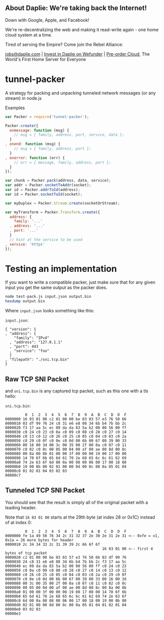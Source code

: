 <!-- BANNER_TPL_BEGIN -->

About Daplie: We're taking back the Internet!
--------------

Down with Google, Apple, and Facebook!

We're re-decentralizing the web and making it read-write again - one home cloud system at a time.

Tired of serving the Empire? Come join the Rebel Alliance:

<a href="mailto:jobs@daplie.com">jobs@daplie.com</a> | [Invest in Daplie on Wefunder](https://daplie.com/invest/) | [Pre-order Cloud](https://daplie.com/preorder/), The World's First Home Server for Everyone

<!-- BANNER_TPL_END -->

# tunnel-packer

A strategy for packing and unpacking tunneled network messages (or any stream) in node.js

Examples

```js
var Packer = require('tunnel-packer');

Packer.create({
  onmessage: function (msg) {
    // msg = { family, address, port, service, data };
  }
, onend: function (msg) {
    // msg = { family, address, port };
  }
, onerror: function (err) {
    // err = { message, family, address, port };
  }
});

var chunk = Packer.pack(address, data, service);
var addr = Packer.socketToAddr(socket);
var id = Packer.addrToId(address);
var id = Packer.socketToId(socket);

var myDuplex = Packer.Stream.create(socketOrStream);

var myTransform = Packer.Transform.create({
  address: {
    family: '...'
  , address: '...'
  , port: '...'
  }
  // hint at the service to be used
, service: 'https'
});
```

# Testing an implementation

If you want to write a compatible packer, just make sure that for any given input
you get the same output as the packer does.

```bash
node test-pack.js input.json output.bin
hexdump output.bin
```

Where `input.json` looks something like this:

`input.json`:
```
{ "version": 1
, "address": {
    "family": "IPv4"
  , "address": "127.0.1.1"
  , "port": 443
  , "service": "foo"
  }
, "filepath": "./sni.tcp.bin"
}
```

Raw TCP SNI Packet
------------------

and `sni.tcp.bin` is any captured tcp packet, such as this one with a tls hello:

`sni.tcp.bin`:
```
         0  1  2  3  4  5  6  7  8  9  A  B  C  D  D  F
0000000 16 03 01 00 c2 01 00 00 be 03 03 57 e3 76 50 66
0000010 03 df 99 76 24 c8 31 e6 e8 08 34 6b b4 7b bb 2c
0000020 f3 17 aa 5c ec 09 da da 83 5a b2 00 00 56 00 ff
0000030 c0 24 c0 23 c0 0a c0 09 c0 08 c0 28 c0 27 c0 14
0000040 c0 13 c0 12 c0 26 c0 25 c0 05 c0 04 c0 03 c0 2a
0000050 c0 29 c0 0f c0 0e c0 0d 00 6b 00 67 00 39 00 33
0000060 00 16 00 3d 00 3c 00 35 00 2f 00 0a c0 07 c0 11
0000070 c0 02 c0 0c 00 05 00 04 00 af 00 ae 00 8d 00 8c
0000080 00 8a 00 8b 01 00 00 3f 00 00 00 19 00 17 00 00
0000090 14 70 6f 6b 65 6d 61 70 2e 68 65 6c 6c 61 62 69
00000a0 74 2e 63 6f 6d 00 0a 00 08 00 06 00 17 00 18 00
00000b0 19 00 0b 00 02 01 00 00 0d 00 0c 00 0a 05 01 04
00000c0 01 02 01 04 03 02 03
00000c7
```

Tunneled TCP SNI Packet
-----------------------

You should see that the result is simply all of the original packet with a leading header.

Note that `16 03 01 00` starts at the 29th byte (at index 28 or 0x1C) instead of at index 0:

```
         0  1  2  3  4  5  6  7  8  9  A  B  C  D  D  F
0000000 fe 1a 49 50 76 34 2c 31 32 37 2e 30 2e 31 2e 31 <-- 0xfe = v1, 0x1a = 26 more bytes for header
0000010 2c 34 34 33 2c 31 39 39 2c 66 6f 6f
                                            16 03 01 00 <-- first 4 bytes of tcp packet
0000020 c2 01 00 00 be 03 03 57 e3 76 50 66 03 df 99 76
0000030 24 c8 31 e6 e8 08 34 6b b4 7b bb 2c f3 17 aa 5c
0000040 ec 09 da da 83 5a b2 00 00 56 00 ff c0 24 c0 23
0000050 c0 0a c0 09 c0 08 c0 28 c0 27 c0 14 c0 13 c0 12
0000060 c0 26 c0 25 c0 05 c0 04 c0 03 c0 2a c0 29 c0 0f
0000070 c0 0e c0 0d 00 6b 00 67 00 39 00 33 00 16 00 3d
0000080 00 3c 00 35 00 2f 00 0a c0 07 c0 11 c0 02 c0 0c
0000090 00 05 00 04 00 af 00 ae 00 8d 00 8c 00 8a 00 8b
00000a0 01 00 00 3f 00 00 00 19 00 17 00 00 14 70 6f 6b
00000b0 65 6d 61 70 2e 68 65 6c 6c 61 62 69 74 2e 63 6f
00000c0 6d 00 0a 00 08 00 06 00 17 00 18 00 19 00 0b 00
00000d0 02 01 00 00 0d 00 0c 00 0a 05 01 04 01 02 01 04
00000e0 03 02 03
00000e3
```